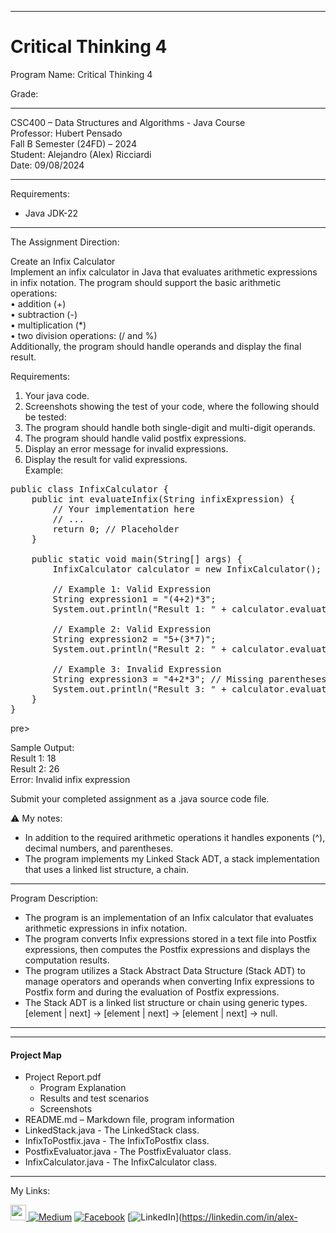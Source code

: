 ﻿-----------------------------------------------------------------------------------------------------------------------------
# Critical Thinking 4
Program Name: Critical Thinking 4 

Grade:  

-----------------------------------------------------------------------------------------------------------------------------

CSC400 – Data Structures and Algorithms - Java Course  
Professor: Hubert Pensado  
Fall B Semester (24FD) – 2024  
Student: Alejandro (Alex) Ricciardi  
Date: 09/08/2024   

-----------------------------------------------------------------------------------------------------------------------------

Requirements:  
- Java JDK-22  

-----------------------------------------------------------------------------------------------------------------------------

The Assignment Direction:  

Create an Infix Calculator  
Implement an infix calculator in Java that evaluates arithmetic expressions in infix notation. The program should support the basic arithmetic operations:  
•	addition (+)  
•	subtraction (-)  
•	multiplication (*)  
•	two division operations:  (/ and %)  
Additionally, the program should handle operands and display the final result. 
 
Requirements:  
1.	Your java code.  
2.	Screenshots showing the test of your code, where the following should be tested:  
1.	The program should handle both single-digit and multi-digit operands.  
2.	The program should handle valid postfix expressions.  
3.	Display an error message for invalid expressions.  
4.	Display the result for valid expressions.  
Example:  
<pre>public class InfixCalculator {  
    public int evaluateInfix(String infixExpression) {  
        // Your implementation here  
        // ...  
        return 0; // Placeholder  
    }  

    public static void main(String[] args) {  
        InfixCalculator calculator = new InfixCalculator();  

        // Example 1: Valid Expression   
        String expression1 = "(4+2)*3";  
        System.out.println("Result 1: " + calculator.evaluateInfix(expression1));  

        // Example 2: Valid Expression  
        String expression2 = "5+(3*7)";  
        System.out.println("Result 2: " + calculator.evaluateInfix(expression2));  

        // Example 3: Invalid Expression  
        String expression3 = "4+2*3"; // Missing parentheses  
        System.out.println("Result 3: " + calculator.evaluateInfix(expression3));  
    }  
}  
</pre>pre>
Sample Output:  
Result 1: 18  
Result 2: 26  
Error: Invalid infix expression  

Submit your completed assignment as a .java source code file. 
 
⚠️ My notes:   
-	In addition to the required arithmetic operations it handles exponents (^), decimal numbers, and parentheses.  
-	 The program implements my Linked Stack ADT, a stack implementation that uses a linked list structure, a chain.  

-----------------------------------------------------------------------------------------------------------------------------

Program Description:  

-	The program is an implementation of an Infix calculator that evaluates arithmetic expressions in infix notation.  
-	The program converts Infix expressions stored in a text file into Postfix expressions, then computes the Postfix expressions and displays the computation results.  
-	The program utilizes a Stack Abstract Data Structure (Stack ADT) to manage operators and operands when converting Infix expressions to Postfix form and during the evaluation of Postfix expressions.
-	The Stack ADT is a linked list structure or chain using generic types.   
[element | next] -> [element | next] -> [element | next] -> null.  

-------------------------------------------------------------------------
----------------------------------------------------

#### Project Map
- Project Report.pdf  
	- Program Explanation  
	- Results and test scenarios   
	- Screenshots  
- README.md – Markdown file, program information  
- LinkedStack.java - The LinkedStack class.  
- InfixToPostfix.java - The InfixToPostfix class.  
- PostfixEvaluator.java - The PostfixEvaluator class.  
- InfixCalculator.java - The InfixCalculator class. 

-----------------------------------------------------------------------------------------------------------------------------

My Links:   

<span><a href="https://www.alexomegapy.com" target="_blank"><img width="25" height="25" src="https://github.com/user-attachments/assets/f8001645-cc85-4b99-beec-74482a83ac87"></span>    [![Medium](https://img.shields.io/badge/Medium-12100E?style=for-the-badge&logo=medium&logoColor=whit)](https://medium.com/@alex.omegapy)    [![Facebook](https://img.shields.io/badge/Facebook-%231877F2.svg?logo=Facebook&logoColor=white)](https://www.facebook.com/profile.php?id=100089638857137)    [![LinkedIn](https://img.shields.io/badge/LinkedIn-%230077B5.svg?logo=linkedin&logoColor=white)](https://linkedin.com/in/alex-

